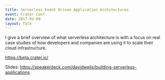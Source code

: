 ```yaml
---
title: Serverless Event Driven Application Architectures
event: Crater Conf
date: 2017-02-09
layout: Talk
---
```


I give a brief overview of what serverless architecture is with a focus on real case studies of how developers and companies are using it to scale their cloud infrastructure.

https://beta.crater.io/

Slides: https://speakerdeck.com/davidwells/building-serverless-applications
